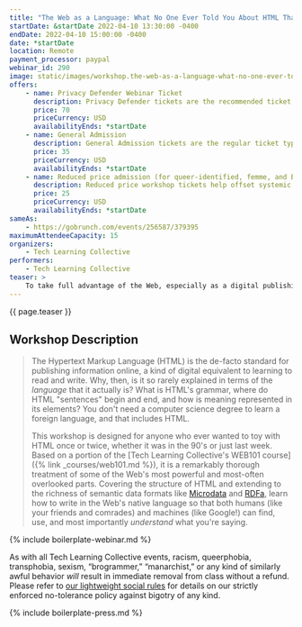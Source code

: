 ```yaml
---
title: "The Web as a Language: What No One Ever Told You About HTML That You Didn't Know To Ask"
startDate: &startDate 2022-04-10 13:30:00 -0400
endDate: 2022-04-10 15:00:00 -0400
date: *startDate
location: Remote
payment_processor: paypal
webinar_id: 290
image: static/images/workshop.the-web-as-a-language-what-no-one-ever-told-you-about-html-that-you-didnt-know-to-ask.rectangle.jpg
offers:
    - name: Privacy Defender Webinar Ticket
      description: Privacy Defender tickets are the recommended ticket type for those who can afford to help fund the digital security and online privacy advocacy communities with their financial resources, are attending the workshop with the support of their employers or other backers, or have other resources available to them. Purchasing tickets at this level makes it possible for us to offer reduced price tickets to those in need.
      price: 70
      priceCurrency: USD
      availabilityEnds: *startDate
    - name: General Admission
      description: General Admission tickets are the regular ticket type intended for members of the general public.
      price: 35
      priceCurrency: USD
      availabilityEnds: *startDate
    - name: Reduced price admission (for queer-identified, femme, and BIPOC people)
      description: Reduced price workshop tickets help offset systemic biases prevalent in society and in the technology sector especially.
      price: 25
      priceCurrency: USD
      availabilityEnds: *startDate
sameAs:
    - https://gobrunch.com/events/256587/379395
maximumAttendeeCapacity: 15
organizers:
    - Tech Learning Collective
performers:
    - Tech Learning Collective
teaser: >
    To take full advantage of the Web, especially as a digital publishing medium, you need to start by using the full expressive power of its most fundamental part: the simple HTML "Web page." This workshop covers HTML, the HyperText Markup Language, as though it were a language in which you can write poems as well as tables of facts and figures, because it is! Learn how to structure your pages in digital rhyme and meter and find out why this approach results in better code for both beautiful designs and automated processes.
---
```


{{ page.teaser }}

## Workshop Description

> The Hypertext Markup Language (HTML) is the de-facto standard for publishing information online, a kind of digital equivalent to learning to read and write. Why, then, is it so rarely explained in terms of the *language* that it actually is? What is HTML's grammar, where do HTML "sentences" begin and end, and how is meaning represented in its elements? You don't need a computer science degree to learn a foreign language, and that includes HTML.
>
> This workshop is designed for anyone who ever wanted to toy with HTML once or twice, whether it was in the 90's or just last week. Based on a portion of the [Tech Learning Collective's WEB101 course]({% link _courses/web101.md %}), it is a remarkably thorough treatment of some of the Web's most powerful and most-often overlooked parts. Covering the structure of HTML and extending to the richness of semantic data formats like [Microdata](https://en.wikipedia.org/wiki/Microdata_%28HTML%29) and [RDFa](https://en.wikipedia.org/wiki/RDFa), learn how to write in the Web's native language so that both humans (like your friends and comrades) and machines (like Google!) can find, use, and most importantly *understand* what you're saying.

{% include boilerplate-webinar.md %}

As with all Tech Learning Collective events, racism, queerphobia, transphobia, sexism, &ldquo;brogrammer,&rdquo; &ldquo;manarchist,&rdquo; or any kind of similarly awful behavior *will* result in immediate removal from class without a refund. Please refer to [our lightweight social rules](https://github.com/AnarchoTechNYC/meta/wiki/Social-rules) for details on our strictly enforced no-tolerance policy against bigotry of any kind.

{% include boilerplate-press.md %}
